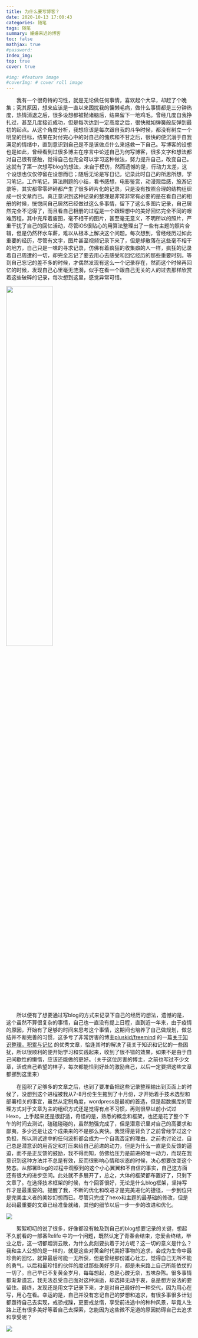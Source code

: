 ```yaml
---
title: 为什么要写博客？
date: 2020-10-13 17:00:43
categories: 随笔
tags: 随笔
summary: 姗姗来迟的博客
toc: false
mathjax: true
#password: 
Index_img: 
top: true
cover: true

#img: #feature image
#coverImg: # cover roll image
---
```


　　我有一个很奇特的习性，就是无论做任何事情，喜欢起个大早，却赶了个晚集；究其原因，想来应该是一直以来困扰我的慵懒毛病，做什么事情都是三分钟热度，热情消退之后，很多设想都被抛诸脑后，结果留下一地鸡毛。曾经几度自我挣扎过，甚至几度接近成功，但是每次达到一定高度之后，很快就如弹簧般反弹到最初的起点。从这个角度分析，我想应该是每次跟自我的斗争时候，都没有树立一个明显的目标，结果在对付完心中的对自己的愧疚和不甘之后，很快的便沉溺于自我满足的情绪中，直到意识到自己是不是该做点什么来拯救一下自己。写博客的设想也是如此，曾经看到过很多博主在序言中论述自己为何写博客，很多文字和想法都对自己很有感触，觉得自己也完全可以学习这种做法，努力提升自己，改变自己。这就有了第一次想写blog的想法，来自于模仿，然而遗憾的是，行动力太差，这个设想也仅仅停留在设想而已；随后无论是写日记，记录此时自己的所思所想，学习笔记，工作笔记，算法刷题的小结，看书感想，电影鉴赏，动漫观后感，旅游记录等，其实都零零碎碎都产生了很多碎片化的记录，只是没有按照合理的结构组织成一份文章而已。真正意识到这种记录的整理是非常非常有必要的是在看自己的相册的时候，恍惚间自己居然已经做过这么多事情，留下了这么多图片记录，自己居然完全不记得了，而且看自己相册的过程是一个跟理想中的美好回忆完全不同的艰难历程，其中充斥着废图，毫不相干的图片，甚至毫无意义，不明所以的照片，严重干扰了自己的回忆活动，尽管iOS很贴心的用算法整理出了一些有主题的照片合辑，但是仍然杯水车薪，难以从根本上解决这个问题。每次想到，曾经经历过如此重要的经历，尽管有文字，图片甚至视频记录下来了，但是却散落在这些毫不相干的地方，自己只是一味的寻求记录，仿佛有着疯狂的收集癖的人一样，疯狂的记录着自己周遭的一切，却完全忘记了要去用心去感受和回忆经历的那些重要时刻。等到自己忘记的差不多的时候，才偶然发现有这么一个记录存在，然而这个时候再回忆的时候，发现自己心里毫无涟漪，似乎在看一个跟自己无关的人的过去那样欣赏着这些破碎的记录，每次想到这里，感觉异常可惜。

<img src="Euphonium_Movie_2nd_KV.jpg" width="50%" height="50%">

　　所以便有了想要通过写blog的方式来记录下自己的经历的想法，遗憾的是，这个虽然不算很复杂的事情，自己也一直没有提上日程，直到近一年来，由于疫情的原因，开始有了足够的时间来思考这个事情，这期间也培养了自己做规划，做总结并不断完善的习惯，这多亏了非常厉害的博主[pluskid/freemind](http://freemind.pluskid.org) 的一篇[关于知识整理，积累与记忆](http://freemind.pluskid.org/misc/knowledge-accumulate/) 的优秀文章，恰逢其时的解决了我关于知识和记忆的一些困扰，所以很顺利的便开始学习和实践起来，收到了很不错的效果，如果不是由于自己间歇性的懒惰，应该还能做的更好。（关于这位厉害的博主，之前也写过不少文章，活成自己希望的样子，每次都能恰到好处的激励自己，以后一定要把这些文章都挪到这里来）

　　在囤积了足够多的文章之后，也到了要准备把这些记录整理输出到页面上的时候了，没想到这个进程被我从7-8月份生生拖到了十月份，才开始着手技术选型和部署相关的事宜，虽然从定制角度，wordpress是最初的首选，但是起数据库的管理方式对于文章为主的组织方式还是觉得有点不习惯，再则很早以前小试过Hexo，上手起来还是很舒适，奇怪的是，熟悉的概念和框架，也还是花了整个下午的时间去测试，磕磕碰碰的，虽然勉强完成了，但是潜意识里对自己的高要求和鄙夷，多少还是让这个成果来的不是那么爽快。我觉得是背负了之前曾经学过这个负担，所以测试途中的任何波折都会成为一个自我否定的理由。之前也讨论过，自己总是潜意识的用否定和打压来给自己前进的动力，但是为什么一直是负反馈的逼迫，而不是正反馈的鼓励，我不得而知，仿佛给压力是前进的唯一动力，而现在我意识到这种方法并不总是有效，反而很影响心情和状态的时候，决心想要改变这个势态。从部署Blog的过程中观察到的这个小心翼翼和不自信的事实，自己这方面还有很大的进步空间。此处就不多展开了，总之，大体的框架都布置好了，只剩下文章了。在选择技术框架的时候，有个回答很好，无论是什么blog框架，坚持写作才是最重要的。提醒了我，不断的优化和改进才是完美进化的捷径，一步到位只是完美主义者的美妙幻想而已。尽管只完成了hexo和主题的最基础的修改，但是起码最重要的文章已经准备就绪，其他的细节以后一步一步的改进和优化。

![](relife-1.png)

　　絮絮叨叨的说了很多，好像都没有触及到自己的blog想要记录的关键，想起不久前看的一部番Relife 中的一个问题，既然认定了青春会结束，恋爱会终结，毕业之后，这一切都烟消云散，为什么此刻要执着于对方呢？这一切的意义是什么？ 我和主人公想的是一样的，就是这些对黄金时代美好事物的追求，会成为生命中最珍贵的回忆，就算最后可能一无所获，但是曾经那份雄心壮志，觉得自己无所不能的勇气，以后和最珍惜的伙伴的度过那些美好岁月，都是未来路上自己所能依仗的一切了。自己早已不复黄金岁月，每每想起，总是心酸无奈，五味杂陈。很多事情都渐渐遗忘，我无法忍受自己面对这种消逝，却选择无动于衷，总是想方设法的要留住。最终，发现还是用文字记录下来，才是对自己最好的一种交代，因为用心在写，用心在看。幸运的是，自己并没有忘记自己的梦想和追求，有很多事很多计划都亟待自己去实现，戒骄戒躁，更要戒怠惰，享受前进途中的种种风景，毕竟人生路上还有很多美好等着自己去探索，怎能因为这些微不足道的原因妨碍自己去追求和享受呢？

![](relife-2.jpg)